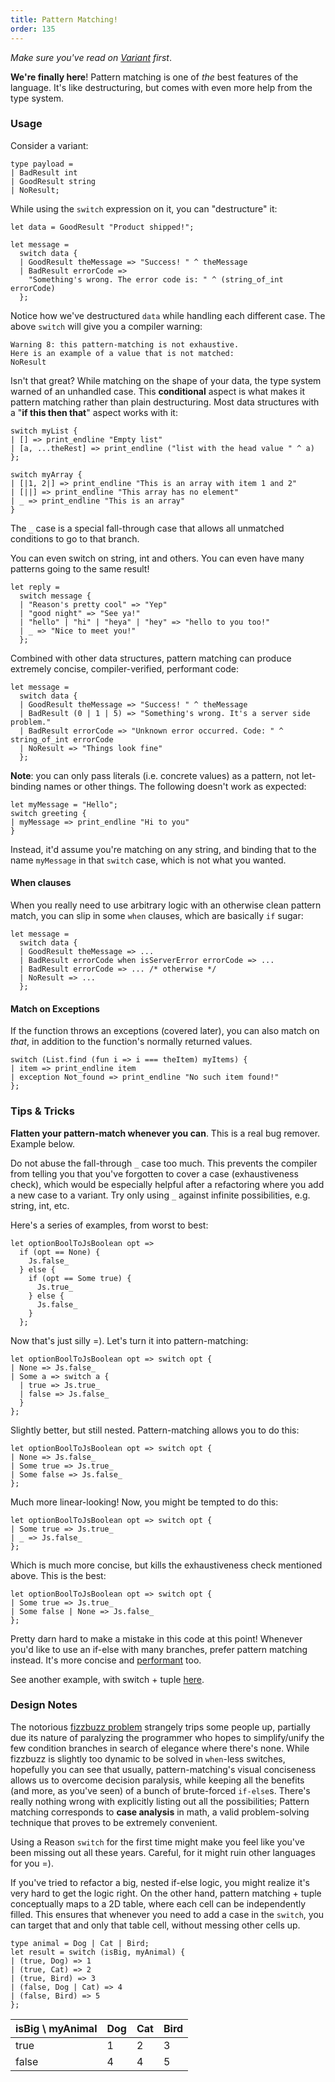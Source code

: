 ```yaml
---
title: Pattern Matching!
order: 135
---
```


_Make sure you've read on [Variant](/guide/language/variant) first_.

**We're finally here**! Pattern matching is one of _the_ best features of the language. It's like destructuring, but comes with even more help from the type system.

### Usage

Consider a variant:

```reason
type payload =
| BadResult int
| GoodResult string
| NoResult;
```

While using the `switch` expression on it, you can "destructure" it:

```reason
let data = GoodResult "Product shipped!";

let message =
  switch data {
  | GoodResult theMessage => "Success! " ^ theMessage
  | BadResult errorCode =>
    "Something's wrong. The error code is: " ^ (string_of_int errorCode)
  };
```

Notice how we've destructured `data` while handling each different case. The above `switch` will give you a compiler warning:

```
Warning 8: this pattern-matching is not exhaustive.
Here is an example of a value that is not matched:
NoResult
```

Isn't that great? While matching on the shape of your data, the type system warned of an unhandled case. This **conditional** aspect is what makes it pattern matching rather than plain destructuring. Most data structures with a "**if this then that**" aspect works with it:

```reason
switch myList {
| [] => print_endline "Empty list"
| [a, ...theRest] => print_endline ("list with the head value " ^ a)
};

switch myArray {
| [|1, 2|] => print_endline "This is an array with item 1 and 2"
| [||] => print_endline "This array has no element"
| _ => print_endline "This is an array"
}
```

The `_` case is a special fall-through case that allows all unmatched conditions to go to that branch.

You can even switch on string, int and others. You can even have many patterns going to the same result!

```reason
let reply =
  switch message {
  | "Reason's pretty cool" => "Yep"
  | "good night" => "See ya!"
  | "hello" | "hi" | "heya" | "hey" => "hello to you too!"
  | _ => "Nice to meet you!"
  };
```

Combined with other data structures, pattern matching can produce extremely concise, compiler-verified, performant code:

```reason
let message =
  switch data {
  | GoodResult theMessage => "Success! " ^ theMessage
  | BadResult (0 | 1 | 5) => "Something's wrong. It's a server side problem."
  | BadResult errorCode => "Unknown error occurred. Code: " ^ string_of_int errorCode
  | NoResult => "Things look fine"
  };
```

**Note**: you can only pass literals (i.e. concrete values) as a pattern, not let-binding names or other things. The following doesn't work as expected:

```reason
let myMessage = "Hello";
switch greeting {
| myMessage => print_endline "Hi to you"
}
```

Instead, it'd assume you're matching on any string, and binding that to the name `myMessage` in that `switch` case, which is not what you wanted.

#### When clauses

When you really need to use arbitrary logic with an otherwise clean pattern match, you can slip in some `when` clauses, which are basically `if` sugar:

```reason
let message =
  switch data {
  | GoodResult theMessage => ...
  | BadResult errorCode when isServerError errorCode => ...
  | BadResult errorCode => ... /* otherwise */
  | NoResult => ...
  };
```

#### Match on Exceptions

If the function throws an exceptions (covered later), you can also match on _that_, in addition to the function's normally returned values.

```reason
switch (List.find (fun i => i === theItem) myItems) {
| item => print_endline item
| exception Not_found => print_endline "No such item found!"
};
```

### Tips & Tricks

**Flatten your pattern-match whenever you can**. This is a real bug remover. Example below.

Do not abuse the fall-through `_` case too much. This prevents the compiler from telling you that you've forgotten to cover a case (exhaustiveness check), which would be especially helpful after a refactoring where you add a new case to a variant. Try only using `_` against infinite possibilities, e.g. string, int, etc.

Here's a series of examples, from worst to best:

```reason
let optionBoolToJsBoolean opt =>
  if (opt == None) {
    Js.false_
  } else {
    if (opt == Some true) {
      Js.true_
    } else {
      Js.false_
    }
  };
```

Now that's just silly =). Let's turn it into pattern-matching:

```reason
let optionBoolToJsBoolean opt => switch opt {
| None => Js.false_
| Some a => switch a {
  | true => Js.true_
  | false => Js.false_
  }
};
```

Slightly better, but still nested. Pattern-matching allows you to do this:

```reason
let optionBoolToJsBoolean opt => switch opt {
| None => Js.false_
| Some true => Js.true_
| Some false => Js.false_
};
```

Much more linear-looking! Now, you might be tempted to do this:

```reason
let optionBoolToJsBoolean opt => switch opt {
| Some true => Js.true_
| _ => Js.false_
};
```

Which is much more concise, but kills the exhaustiveness check mentioned above. This is the best:

```reason
let optionBoolToJsBoolean opt => switch opt {
| Some true => Js.true_
| Some false | None => Js.false_
};
```

Pretty darn hard to make a mistake in this code at this point! Whenever you'd like to use an if-else with many branches, prefer pattern matching instead. It's more concise and [performant](/guide/language/variant#design-decisions) too.

See another example, with switch + tuple [here](/guide/language/tuple#tips--tricks).

### Design Notes

The notorious [fizzbuzz problem](https://en.wikipedia.org/wiki/Fizz_buzz#Programming_interviews) strangely trips some people up, partially due its nature of paralyzing the programmer who hopes to simplify/unify the few condition branches in search of elegance where there's none. While fizzbuzz is slightly too dynamic to be solved in `when`-less switches, hopefully you can see that usually, pattern-matching's visual conciseness allows us to overcome decision paralysis, while keeping all the benefits (and more, as you've seen) of a bunch of brute-forced `if-else`s. There's really nothing wrong with explicitly listing out all the possibilities; Pattern matching corresponds to **case analysis** in math, a valid problem-solving technique that proves to be extremely convenient.

Using a Reason `switch` for the first time might make you feel like you've been missing out all these years. Careful, for it might ruin other languages for you =).

If you've tried to refactor a big, nested if-else logic, you might realize it's very hard to get the logic right. On the other hand, pattern matching + tuple conceptually maps to a 2D table, where each cell can be independently filled. This ensures that whenever you need to add a case in the `switch`, you can target that and only that table cell, without messing other cells up.

```reason
type animal = Dog | Cat | Bird;
let result = switch (isBig, myAnimal) {
| (true, Dog) => 1
| (true, Cat) => 2
| (true, Bird) => 3
| (false, Dog | Cat) => 4
| (false, Bird) => 5
};
```

isBig \ myAnimal | Dog | Cat | Bird
-----------------|-----|-----|------
true             |  1  |  2  |  3
false            |  4  |  4  |  5
